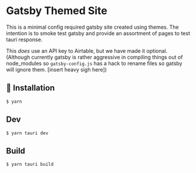 # Gatsby Themed Site
This is a minimal config required gatsby site created using themes. The intention is to smoke test gatsby and provide an assortment of pages to test tauri response.

This _does_ use an API key to Airtable, but we have made it optional. (Although currently gatsby is rather aggressive in compiling things out of node_modules so `gatsby-config.js` has a hack to rename files so gatsby will ignore them. [insert heavy sigh here])

## 🚀 Installation

```
$ yarn
```

## Dev

```
$ yarn tauri dev
```

## Build

```
$ yarn tauri build
```
